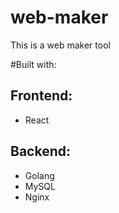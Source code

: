 # web-maker

This is a web maker tool 

#Built with: 
 
## Frontend:
 - React

## Backend:
 - Golang
 - MySQL
 - Nginx
